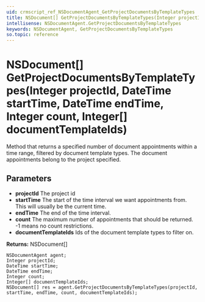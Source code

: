 ```yaml
---
uid: crmscript_ref_NSDocumentAgent_GetProjectDocumentsByTemplateTypes
title: NSDocument[] GetProjectDocumentsByTemplateTypes(Integer projectId, DateTime startTime, DateTime endTime, Integer count, Integer[] documentTemplateIds)
intellisense: NSDocumentAgent.GetProjectDocumentsByTemplateTypes
keywords: NSDocumentAgent, GetProjectDocumentsByTemplateTypes
so.topic: reference
---
```


# NSDocument[] GetProjectDocumentsByTemplateTypes(Integer projectId, DateTime startTime, DateTime endTime, Integer count, Integer[] documentTemplateIds)

Method that returns a specified number of document appointments within a time range, filtered by document template types. The document appointments belong to the project specified. 

## Parameters

* **projectId** The project id
* **startTime** The start of the time interval we want appointments from. This will usually be the current time.
* **endTime** The end of the time interval.
* **count** The maximum number of appointments that should be returned. -1 means no count restrictions.
* **documentTemplateIds** Ids of the document template types to filter on.

**Returns:** NSDocument[]

```crmscript
NSDocumentAgent agent;
Integer projectId;
DateTime startTime;
DateTime endTime;
Integer count;
Integer[] documentTemplateIds;
NSDocument[] res = agent.GetProjectDocumentsByTemplateTypes(projectId, startTime, endTime, count, documentTemplateIds);
```

